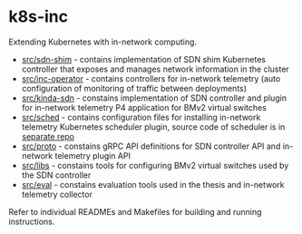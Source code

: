 # k8s-inc

Extending Kubernetes with in-network computing.

- [src/sdn-shim](src/sdn-shim/) - contains implementation of SDN shim Kubernetes controller that exposes and manages network information in the cluster
- [src/inc-operator](src/inc-operator/) - contains controllers for in-network telemetry (auto configuration of monitoring of traffic between deployments)
- [src/kinda-sdn](src/kinda-sdn/) - constains implementation of SDN controller and plugin for in-network telemetry P4 application for BMv2 virtual switches
- [src/sched](src/sched/) - contains configuration files for installing in-network telemetry Kubernetes scheduler plugin, source code of scheduler is in [separate repo](https://github.com/Fl0k3n/scheduler-plugins)
- [src/proto](src/proto/) - constains gRPC API definitions for SDN controller API and in-network telemetry plugin API
- [src/libs](src/libs/) - constains tools for configuring BMv2 virtual switches used by the SDN controller
- [src/eval](src/eval/) - constains evaluation tools used in the thesis and in-network telemetry collector


Refer to individual READMEs and Makefiles for building and running instructions.

